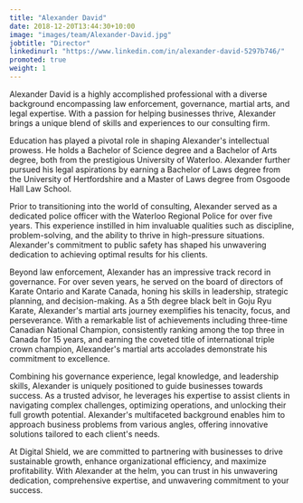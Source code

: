 ```yaml
---
title: "Alexander David"
date: 2018-12-20T13:44:30+10:00
image: "images/team/Alexander-David.jpg"
jobtitle: "Director"
linkedinurl: "https://www.linkedin.com/in/alexander-david-5297b746/"
promoted: true
weight: 1
---
```


Alexander David is a highly accomplished professional with a diverse background encompassing law enforcement, governance, martial arts, and legal expertise. With a passion for helping businesses thrive, Alexander brings a unique blend of skills and experiences to our consulting firm.

Education has played a pivotal role in shaping Alexander's intellectual prowess. He holds a Bachelor of Science degree and a Bachelor of Arts degree, both from the prestigious University of Waterloo. Alexander further pursued his legal aspirations by earning a Bachelor of Laws degree from the University of Hertfordshire and a Master of Laws degree from Osgoode Hall Law School.

Prior to transitioning into the world of consulting, Alexander served as a dedicated police officer with the Waterloo Regional Police for over five years. This experience instilled in him invaluable qualities such as discipline, problem-solving, and the ability to thrive in high-pressure situations. Alexander's commitment to public safety has shaped his unwavering dedication to achieving optimal results for his clients.

Beyond law enforcement, Alexander has an impressive track record in governance. For over seven years, he served on the board of directors of Karate Ontario and Karate Canada, honing his skills in leadership, strategic planning, and decision-making. As a 5th degree black belt in Goju Ryu Karate, Alexander's martial arts journey exemplifies his tenacity, focus, and perseverance. With a remarkable list of achievements including three-time Canadian National Champion, consistently ranking among the top three in Canada for 15 years, and earning the coveted title of international triple crown champion, Alexander's martial arts accolades demonstrate his commitment to excellence.

Combining his governance experience, legal knowledge, and leadership skills, Alexander is uniquely positioned to guide businesses towards success. As a trusted advisor, he leverages his expertise to assist clients in navigating complex challenges, optimizing operations, and unlocking their full growth potential. Alexander's multifaceted background enables him to approach business problems from various angles, offering innovative solutions tailored to each client's needs.

At Digital Shield, we are committed to partnering with businesses to drive sustainable growth, enhance organizational efficiency, and maximize profitability. With Alexander at the helm, you can trust in his unwavering dedication, comprehensive expertise, and unwavering commitment to your success.
